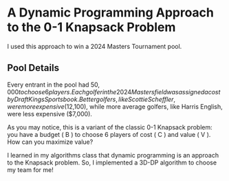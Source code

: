 # A Dynamic Programming Approach to the 0-1 Knapsack Problem

I used this approach to win a 2024 Masters Tournament pool.

## Pool Details

Every entrant in the pool had $50,000 to choose 6 players. Each golfer in the 2024 Masters field was assigned a cost by DraftKings Sportsbook. Better golfers, like Scottie Scheffler, were more expensive ($12,100), while more average golfers, like Harris English, were less expensive ($7,000).

As you may notice, this is a variant of the classic 0-1 Knapsack problem: you have a budget \( B \) to choose 6 players of cost \( C \) and value \( V \). How can you maximize value?

I learned in my algorithms class that dynamic programming is an approach to the Knapsack problem. So, I implemented a 3D-DP algorithm to choose my team for me!

